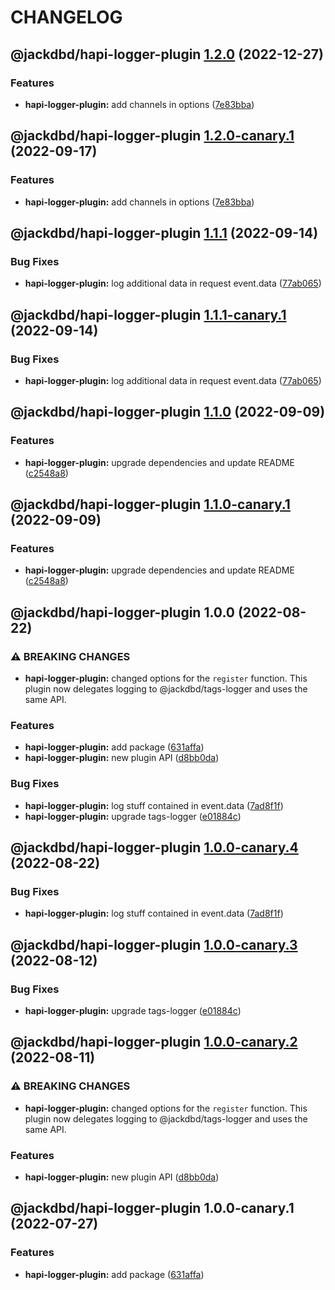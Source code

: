 # CHANGELOG

## @jackdbd/hapi-logger-plugin [1.2.0](https://github.com/jackdbd/matsuri/compare/@jackdbd/hapi-logger-plugin@1.1.1...@jackdbd/hapi-logger-plugin@1.2.0) (2022-12-27)


### Features

* **hapi-logger-plugin:** add channels in options ([7e83bba](https://github.com/jackdbd/matsuri/commit/7e83bba8d8c66943391f4692363d482bfc36f384))

## @jackdbd/hapi-logger-plugin [1.2.0-canary.1](https://github.com/jackdbd/matsuri/compare/@jackdbd/hapi-logger-plugin@1.1.1...@jackdbd/hapi-logger-plugin@1.2.0-canary.1) (2022-09-17)


### Features

* **hapi-logger-plugin:** add channels in options ([7e83bba](https://github.com/jackdbd/matsuri/commit/7e83bba8d8c66943391f4692363d482bfc36f384))

## @jackdbd/hapi-logger-plugin [1.1.1](https://github.com/jackdbd/matsuri/compare/@jackdbd/hapi-logger-plugin@1.1.0...@jackdbd/hapi-logger-plugin@1.1.1) (2022-09-14)


### Bug Fixes

* **hapi-logger-plugin:** log additional data in request event.data ([77ab065](https://github.com/jackdbd/matsuri/commit/77ab0653a37d55dd0bafa0b9d9d020702a3fbbbe))

## @jackdbd/hapi-logger-plugin [1.1.1-canary.1](https://github.com/jackdbd/matsuri/compare/@jackdbd/hapi-logger-plugin@1.1.0...@jackdbd/hapi-logger-plugin@1.1.1-canary.1) (2022-09-14)


### Bug Fixes

* **hapi-logger-plugin:** log additional data in request event.data ([77ab065](https://github.com/jackdbd/matsuri/commit/77ab0653a37d55dd0bafa0b9d9d020702a3fbbbe))

## @jackdbd/hapi-logger-plugin [1.1.0](https://github.com/jackdbd/matsuri/compare/@jackdbd/hapi-logger-plugin@1.0.0...@jackdbd/hapi-logger-plugin@1.1.0) (2022-09-09)


### Features

* **hapi-logger-plugin:** upgrade dependencies and update README ([c2548a8](https://github.com/jackdbd/matsuri/commit/c2548a8761ea460b169200d1e2120e0be9594b71))

## @jackdbd/hapi-logger-plugin [1.1.0-canary.1](https://github.com/jackdbd/matsuri/compare/@jackdbd/hapi-logger-plugin@1.0.0...@jackdbd/hapi-logger-plugin@1.1.0-canary.1) (2022-09-09)


### Features

* **hapi-logger-plugin:** upgrade dependencies and update README ([c2548a8](https://github.com/jackdbd/matsuri/commit/c2548a8761ea460b169200d1e2120e0be9594b71))

## @jackdbd/hapi-logger-plugin 1.0.0 (2022-08-22)


### ⚠ BREAKING CHANGES

* **hapi-logger-plugin:** changed options for the `register` function. This plugin now
delegates logging to @jackdbd/tags-logger and uses the same API.

### Features

* **hapi-logger-plugin:** add package ([631affa](https://github.com/jackdbd/matsuri/commit/631affaf93078613b9adc6e6b1b4cd7e9550f1e7))
* **hapi-logger-plugin:** new plugin API ([d8bb0da](https://github.com/jackdbd/matsuri/commit/d8bb0dad1796aaac1fa13d634fb05768affc5e8e))


### Bug Fixes

* **hapi-logger-plugin:** log stuff contained in event.data ([7ad8f1f](https://github.com/jackdbd/matsuri/commit/7ad8f1f6498523a062663c1525d2a18eeb89edf2))
* **hapi-logger-plugin:** upgrade tags-logger ([e01884c](https://github.com/jackdbd/matsuri/commit/e01884c7d38c30a9fe2dd988444105971f83614d))

## @jackdbd/hapi-logger-plugin [1.0.0-canary.4](https://github.com/jackdbd/matsuri/compare/@jackdbd/hapi-logger-plugin@1.0.0-canary.3...@jackdbd/hapi-logger-plugin@1.0.0-canary.4) (2022-08-22)


### Bug Fixes

* **hapi-logger-plugin:** log stuff contained in event.data ([7ad8f1f](https://github.com/jackdbd/matsuri/commit/7ad8f1f6498523a062663c1525d2a18eeb89edf2))

## @jackdbd/hapi-logger-plugin [1.0.0-canary.3](https://github.com/jackdbd/matsuri/compare/@jackdbd/hapi-logger-plugin@1.0.0-canary.2...@jackdbd/hapi-logger-plugin@1.0.0-canary.3) (2022-08-12)


### Bug Fixes

* **hapi-logger-plugin:** upgrade tags-logger ([e01884c](https://github.com/jackdbd/matsuri/commit/e01884c7d38c30a9fe2dd988444105971f83614d))

## @jackdbd/hapi-logger-plugin [1.0.0-canary.2](https://github.com/jackdbd/matsuri/compare/@jackdbd/hapi-logger-plugin@1.0.0-canary.1...@jackdbd/hapi-logger-plugin@1.0.0-canary.2) (2022-08-11)


### ⚠ BREAKING CHANGES

* **hapi-logger-plugin:** changed options for the `register` function. This plugin now
delegates logging to @jackdbd/tags-logger and uses the same API.

### Features

* **hapi-logger-plugin:** new plugin API ([d8bb0da](https://github.com/jackdbd/matsuri/commit/d8bb0dad1796aaac1fa13d634fb05768affc5e8e))

## @jackdbd/hapi-logger-plugin 1.0.0-canary.1 (2022-07-27)


### Features

* **hapi-logger-plugin:** add package ([631affa](https://github.com/jackdbd/matsuri/commit/631affaf93078613b9adc6e6b1b4cd7e9550f1e7))
